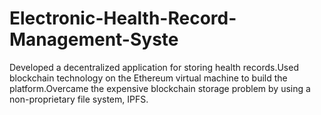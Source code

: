 # Electronic-Health-Record-Management-Syste
Developed a decentralized application for storing health records.Used blockchain technology on the Ethereum virtual machine to build the platform.Overcame the expensive blockchain storage problem by using a non-proprietary file system, IPFS.
